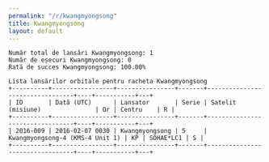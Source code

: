 ```yaml
---
permalink: "/r/kwangmyongsong"
title: Kwangmyongsong
layout: default
---
```


    Număr total de lansări Kwangmyongsong: 1
    Număr de eșecuri Kwangmyongsong: 0
    Rată de succes Kwangmyongsong: 100.00%
    
    Lista lansărilor orbitale pentru racheta Kwangmyongsong
    +----------+-----------------+----------------+-------+---------------------------------+----+-----------+---+
    | ID       | Dată (UTC)      | Lansator       | Serie | Satelit (misiune)               | Or | Centru    | R |
    +----------+-----------------+----------------+-------+---------------------------------+----+-----------+---+
    | 2016-009 | 2016-02-07 0030 | Kwangmyongsong | 5     | Kwangmyongsong-4 (KMS-4 Unit 1) | KP | SOHAE*LC1 | S |
    +----------+-----------------+----------------+-------+---------------------------------+----+-----------+---+
    

